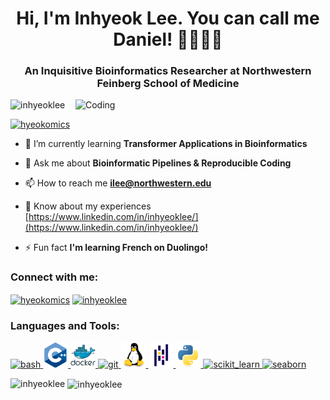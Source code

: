 <h1 align="center">Hi, I'm Inhyeok Lee. You can call me Daniel! 👨🏻‍💻👋</h1>
<h3 align="center">An Inquisitive Bioinformatics Researcher at Northwestern Feinberg School of Medicine</h3>
<img align="right" alt="Coding" width="400" src="https://static.wixstatic.com/media/3eee0b_cc71f7fc3ba144479ca73110b0989f95~mv2.gif">

<p align="left"> <img src="https://komarev.com/ghpvc/?username=inhyeoklee&label=Profile%20views&color=0e75b6&style=flat" alt="inhyeoklee" /> </p>

<p align="left"> <a href="https://twitter.com/hyeokomics" target="blank"><img src="https://img.shields.io/twitter/follow/hyeokomics?logo=twitter&style=for-the-badge" alt="hyeokomics" /></a> </p>

- 🌱 I’m currently learning **Transformer Applications in Bioinformatics**

- 💬 Ask me about **Bioinformatic Pipelines & Reproducible Coding**

- 📫 How to reach me **ilee@northwestern.edu**

- 📄 Know about my experiences [https://www.linkedin.com/in/inhyeoklee/](https://www.linkedin.com/in/inhyeoklee/)

- ⚡ Fun fact **I'm learning French on Duolingo!**

<h3 align="left">Connect with me:</h3>
<p align="left">
<a href="https://twitter.com/hyeokomics" target="blank"><img align="center" src="https://raw.githubusercontent.com/rahuldkjain/github-profile-readme-generator/master/src/images/icons/Social/twitter.svg" alt="hyeokomics" height="30" width="40" /></a>
<a href="https://linkedin.com/in/inhyeoklee" target="blank"><img align="center" src="https://raw.githubusercontent.com/rahuldkjain/github-profile-readme-generator/master/src/images/icons/Social/linked-in-alt.svg" alt="inhyeoklee" height="30" width="40" /></a>
</p>

<h3 align="left">Languages and Tools:</h3>
<p align="left"> <a href="https://www.gnu.org/software/bash/" target="_blank" rel="noreferrer"> <img src="https://www.vectorlogo.zone/logos/gnu_bash/gnu_bash-icon.svg" alt="bash" width="40" height="40"/> </a> <a href="https://www.w3schools.com/cpp/" target="_blank" rel="noreferrer"> <img src="https://raw.githubusercontent.com/devicons/devicon/master/icons/cplusplus/cplusplus-original.svg" alt="cplusplus" width="40" height="40"/> </a> <a href="https://www.docker.com/" target="_blank" rel="noreferrer"> <img src="https://raw.githubusercontent.com/devicons/devicon/master/icons/docker/docker-original-wordmark.svg" alt="docker" width="40" height="40"/> </a> <a href="https://git-scm.com/" target="_blank" rel="noreferrer"> <img src="https://www.vectorlogo.zone/logos/git-scm/git-scm-icon.svg" alt="git" width="40" height="40"/> </a> <a href="https://www.linux.org/" target="_blank" rel="noreferrer"> <img src="https://raw.githubusercontent.com/devicons/devicon/master/icons/linux/linux-original.svg" alt="linux" width="40" height="40"/> </a> <a href="https://pandas.pydata.org/" target="_blank" rel="noreferrer"> <img src="https://raw.githubusercontent.com/devicons/devicon/2ae2a900d2f041da66e950e4d48052658d850630/icons/pandas/pandas-original.svg" alt="pandas" width="40" height="40"/> </a> <a href="https://www.python.org" target="_blank" rel="noreferrer"> <img src="https://raw.githubusercontent.com/devicons/devicon/master/icons/python/python-original.svg" alt="python" width="40" height="40"/> </a> <a href="https://scikit-learn.org/" target="_blank" rel="noreferrer"> <img src="https://upload.wikimedia.org/wikipedia/commons/0/05/Scikit_learn_logo_small.svg" alt="scikit_learn" width="40" height="40"/> </a> <a href="https://seaborn.pydata.org/" target="_blank" rel="noreferrer"> <img src="https://seaborn.pydata.org/_images/logo-mark-lightbg.svg" alt="seaborn" width="40" height="40"/> </a> </p>

<p><img align="left" src="https://github-readme-stats.vercel.app/api/top-langs?username=inhyeoklee&show_icons=true&locale=en&layout=compact" alt="inhyeoklee" /></p>

<p>&nbsp;<img align="center" src="https://github-readme-stats.vercel.app/api?username=inhyeoklee&show_icons=true&locale=en" alt="inhyeoklee" /></p>
